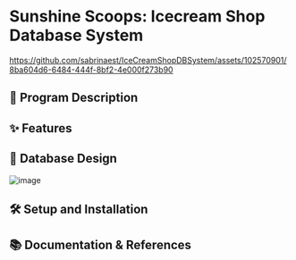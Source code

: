 # Sunshine Scoops: Icecream Shop Database System

https://github.com/sabrinaest/IceCreamShopDBSystem/assets/102570901/8ba604d6-6484-444f-8bf2-4e000f273b90

## 📝 Program Description

## ✨ Features

## 📐 Database Design

![image](https://github.com/sabrinaest/IceCreamShopDBSystem/assets/102570901/838c371e-9963-4b76-acf2-5b8b8bf3df5e)

## 🛠️ Setup and Installation

## 📚 Documentation & References
